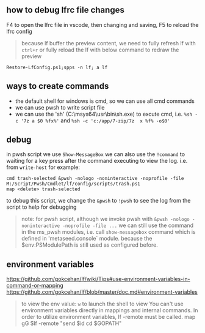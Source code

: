 ## how to debug lfrc file changes
F4 to open the lfrc file in vscode, then changing and saving,
F5 to reload the lfrc config
> because lf buffer the preview content, we need to fully refresh lf with `ctrl+r` or fully reload the lf with below command
> to redraw the preview
```pwsh
Restore-LfConfig.ps1;spps -n lf; a lf
```
## ways to create commands
* the default shell for windows is cmd, so we can use all cmd commands
* we can use pwsh to write script file
* we can use the 'sh' (C:\msys64\usr\bin\sh.exe) to excute cmd, i.e. `%sh -c '7z a $0 %fx%'` and `%sh -c 'c:/app/7-zip/7z  x %f% -o$0'`

## debug
in pwsh script we use `Show-MessageBox`
we can also use the `!command` to waiting for a key press after the command executing to view the log. i.e. from `write-host`
for example:
```pwsh
cmd trash-selected &pwsh -nologo -noninteractive -noprofile -file M:/Script/Pwsh/Cmdlet/lf/config/scripts/trash.ps1
map <delete> trash-selected
```
to debug this script, we change the `&pwsh` to `!pwsh` to see the log from the script to help for debugging

> note: for pwsh script, although we invoke pwsh with `&pwsh -nologo -noninteractive -noprofile -file ...` we can still use the command in the ms_pwsh modules, i.e. call `show-messagebox` command which is defined in 'metaseed.console` module. because the  $env:PSModulePath is still used as configured before.
>
## environment variables
https://github.com/gokcehan/lf/wiki/Tips#use-environment-variables-in-command-or-mapping
https://github.com/gokcehan/lf/blob/master/doc.md#environment-variables
> to view the env value: `w` to launch the shell to view
You can't use environment variables directly in mappings and internal commands. In order to utilize environment variables, lf -remote must be called.
> map gG $lf -remote "send $id cd $GOPATH"
